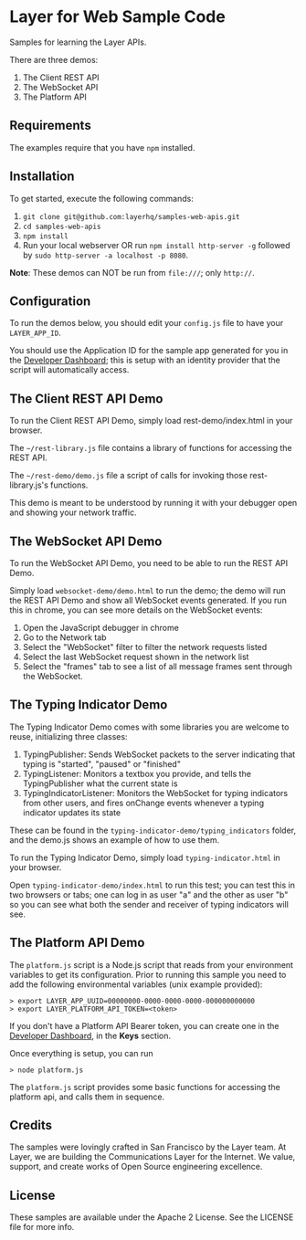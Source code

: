 # Layer for Web Sample Code

Samples for learning the Layer APIs.

There are three demos:

1. The Client REST API
2. The WebSocket API
3. The Platform API

## Requirements

The examples require that you have `npm` installed.

## Installation

To get started, execute the following commands:

1. `git clone git@github.com:layerhq/samples-web-apis.git`
2. `cd samples-web-apis`
3. `npm install`
4. Run your local webserver OR run `npm install http-server -g`
   followed by `sudo http-server -a localhost -p 8080`.

**Note**: These demos can NOT be run from `file:///`; only `http://`.

## Configuration

To run the demos below, you should edit your `config.js` file to have your `LAYER_APP_ID`.

You should use the Application ID for the sample app generated for you in the [Developer Dashboard](https://developer.layer.com); this is setup with an identity provider that the script will automatically access.

## The Client REST API Demo

To run the Client REST API Demo, simply load rest-demo/index.html in your browser.

The `~/rest-library.js` file contains a library of functions for accessing the REST API.

The `~/rest-demo/demo.js` file a script of calls for invoking those rest-library.js's functions.

This demo is meant to be understood by running it with your debugger open and showing your network traffic.

## The WebSocket API Demo

To run the WebSocket API Demo, you need to be able to run the REST API Demo.

Simply load `websocket-demo/demo.html` to run the demo; the demo will run the REST API Demo and show all WebSocket events generated.  If you run this in chrome, you can see more details on the WebSocket events:

1. Open the JavaScript debugger in chrome
2. Go to the Network tab
3. Select the "WebSocket" filter to filter the network requests listed
4. Select the last WebSocket request shown in the network list
5. Select the "frames" tab to see a list of all message frames sent through the WebSocket.

## The Typing Indicator Demo

The Typing Indicator Demo comes with some libraries you are welcome to reuse, initializing three classes:

1. TypingPublisher: Sends WebSocket packets to the server indicating that typing is "started", "paused" or "finished"
2. TypingListener: Monitors a textbox you provide, and tells the TypingPublisher what the current state is
3. TypingIndicatorListener: Monitors the WebSocket for typing indicators from other users, and fires onChange events whenever a typing indicator updates its state

These can be found in the `typing-indicator-demo/typing_indicators` folder, and the demo.js shows an example of how to use them.

To run the Typing Indicator Demo, simply load `typing-indicator.html` in your browser.

Open `typing-indicator-demo/index.html` to run this test; you can test this in two browsers or tabs; one can log in as user "a" and the other as user "b" so you can see what both the sender and receiver of typing indicators will see.

## The Platform API Demo

The `platform.js` script is a Node.js script that reads from your environment variables to get its configuration.  Prior to running this sample you need to add the following environmental variables (unix example provided):

```
> export LAYER_APP_UUID=00000000-0000-0000-0000-000000000000
> export LAYER_PLATFORM_API_TOKEN=<token>
```

If you don't have a Platform API Bearer token, you can create one in the [Developer Dashboard](https://developer.layer.com), in the **Keys** section.

Once everything is setup, you can run

```
> node platform.js
```

The `platform.js` script provides some basic functions for accessing the platform api, and calls them in sequence.

## Credits

The samples were lovingly crafted in San Francisco by the Layer team. At Layer, we are building the Communications Layer for the Internet. We value, support, and create works of Open Source engineering excellence.

## License

These samples are available under the Apache 2 License. See the LICENSE file for more info.

